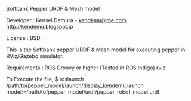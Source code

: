 Softbank Pepper URDF & Mesh model

Developer : Kensei Demura - kendemu@me.com
	    http://kendemu.blogspot.jp
	 
License : BSD

This is the Softbank pepper URDF & Mesh model for executing pepper in RViz/Gazebo simulator.

Requirements : ROS Groovy or higher (Tested in ROS Indigo)
	       rviz
	      

 To Execute the file,
 $ roslaunch /path/to/pepper_model/launch/display_kendemu.launch model:=/path/to/pepper_model/urdf/pepper_robot_model.urdf
